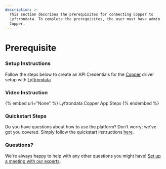 ```yaml
---
description: >-
  This section describes the prerequisites for connecting Copper to
  Lyftrondata. To complete the prerequisites, the user must have admin access to
  Copper.
---
```


# Prerequisite

<mark style="color:blue;"></mark>

### Setup Instructions

Follow the steps below to create an API Credentials for the [Copper](None) driver setup with [Lyftrondata](https://www.lyftrondata.com)

### Video Instruction

{% embed url="None" %}
Lyftrondata Copper App Steps
{% endembed %}

### Quickstart Steps

Do you have questions about how to use the platform? Don't worry; we've got you covered. Simply follow the quickstart instructions [here](README.md).

### Questions? <a href="#questions" id="questions"></a>

We're always happy to help with any other questions you might have! [Set up a meeting with our experts](https://www.lyftrondata.com/book-a-meeting/).


